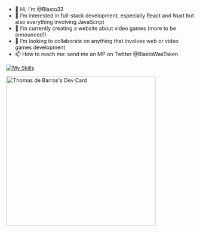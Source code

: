 - 👋 Hi, I’m @Blasto33
- 👀 I’m interested in full-stack development, especially React and Nuxt but also everything involving JavaScript
- 🌱 I’m currently creating a website about video games (more to be announced!)
- 💞️ I’m looking to collaborate on anything that involves web or video games development
- 📫 How to reach me: send me an MP on Twitter @BlastoWasTaken

[![My Skills](https://skillicons.dev/icons?i=js,react,remix,sqlite,tailwind,html,css,wasm,docker,firebase,unity,vscode)](https://skillicons.dev)

<!---
Blasto33/Blasto33 is a ✨ special ✨ repository because its `README.md` (this file) appears on your GitHub profile.
You can click the Preview link to take a look at your changes.
--->

<a href="https://app.daily.dev/Blasto"><img src="https://api.daily.dev/devcards/4a2b8f674cab45d7a6209485f23b1113.png?r=qu1" width="400" alt="Thomas de Barros's Dev Card"/></a>
